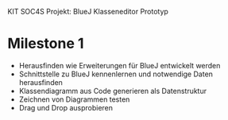 KIT SOC4S Projekt: BlueJ Klasseneditor Prototyp

# Milestone 1
-	Herausfinden wie Erweiterungen für BlueJ entwickelt werden
-	Schnittstelle zu BlueJ kennenlernen und notwendige Daten herausfinden
-	Klassendiagramm aus Code generieren als Datenstruktur
-	Zeichnen von Diagrammen testen
-	Drag und Drop ausprobieren
